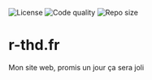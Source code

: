 ![License](https://img.shields.io/github/license/Rominos111/r-thd.fr)
![Code quality](https://img.shields.io/codefactor/grade/github/Rominos111/r-thd.fr)
![Repo size](https://img.shields.io/github/repo-size/Rominos111/r-thd.fr)

# r-thd.fr

Mon site web, promis un jour ça sera joli
